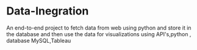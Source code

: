 # Data-Inegration
An end-to-end project to fetch data from web using python and store it in the database and then use the data for visualizations using API's,python , database MySQL,Tableau
